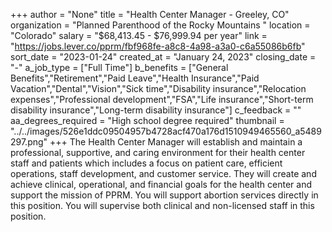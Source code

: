 +++
author = "None"
title = "Health Center Manager - Greeley, CO"
organization = "Planned Parenthood of the Rocky Mountains "
location = "Colorado"
salary = "$68,413.45 - $76,999.94 per year"
link = "https://jobs.lever.co/pprm/fbf968fe-a8c8-4a98-a3a0-c6a55086b6fb"
sort_date = "2023-01-24"
created_at = "January 24, 2023"
closing_date = "-"
a_job_type = ["Full Time"]
b_benefits = ["General Benefits","Retirement","Paid Leave","Health Insurance","Paid Vacation","Dental","Vision","Sick time","Disability insurance","Relocation expenses","Professional development","FSA","Life insurance","Short-term disability insurance","Long-term disability insurance"]
c_feedback = ""
aa_degrees_required = "High school degree required"
thumbnail = "../../images/526e1ddc09504957b4728acf470a176d1510949465560_a5489297.png"
+++
The Health Center Manager will establish and maintain a professional, supportive, and caring environment for their health center staff and patients which includes a focus on patient care, efficient operations, staff development, and customer service. They will create and achieve clinical, operational, and financial goals for the health center and support the mission of PPRM. You will support abortion services directly in this position. You will supervise both clinical and non-licensed staff in this position. 